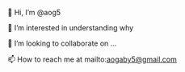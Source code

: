 👋 Hi, I’m @aog5

👀 I’m interested in understanding why

💞️ I’m looking to collaborate on ...

📫 How to reach me at mailto:aogaby5@gmail.com

<!---
aog5/aog5 is a ✨ special ✨ repository because its `README.md` (this file) appears on your GitHub profile.
You can click the Preview link to take a look at your changes.
--->
